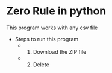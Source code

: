 # Zero Rule in python

This program works with any csv file

- Steps to run this program
  - 1. Download the ZIP file
  - 2. Delete 
